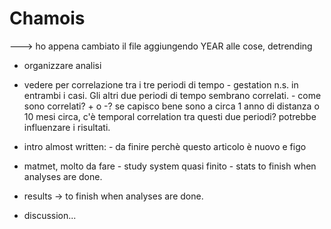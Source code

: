 # Chamois

---> ho appena cambiato il file aggiungendo YEAR alle cose, detrending 

- organizzare analisi
- vedere per correlazione tra i tre periodi di tempo
            - gestation n.s. in entrambi i casi. Gli altri due periodi di tempo sembrano correlati.
                - come sono correlati? + o -? se capisco bene sono a circa 1 anno di distanza o 10 mesi circa, c'è temporal correlation tra questi due periodi? potrebbe influenzare i risultati. 

- intro almost written:
        - da finire perchè questo articolo è nuovo e figo

- matmet, molto da fare
        - study system quasi finito
        - stats to finish when analyses are done.

- results -> to finish when analyses are done.

- discussion... 

